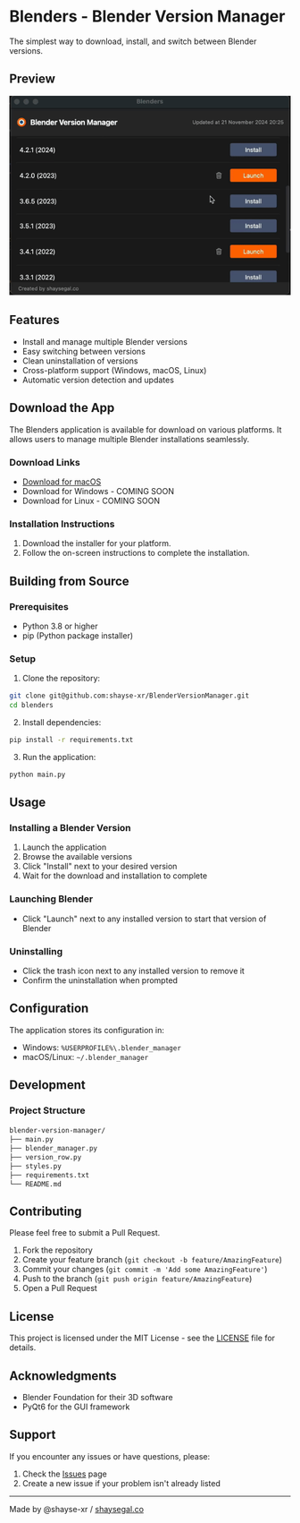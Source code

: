 # Blenders - Blender Version Manager

The simplest way to download, install, and switch between Blender versions.

## Preview

![](public/blenders.gif)

## Features

- Install and manage multiple Blender versions
- Easy switching between versions
- Clean uninstallation of versions
- Cross-platform support (Windows, macOS, Linux)
- Automatic version detection and updates

## Download the App

The Blenders application is available for download on various platforms. It allows users to manage multiple Blender installations seamlessly.

### Download Links
- [Download for macOS](https://github.com/yourusername/blenders/releases/latest)
- Download for Windows - COMING SOON
- Download for Linux - COMING SOON

### Installation Instructions
1. Download the installer for your platform.
2. Follow the on-screen instructions to complete the installation.

## Building from Source

### Prerequisites
- Python 3.8 or higher
- pip (Python package installer)

### Setup
1. Clone the repository:
```bash
git clone git@github.com:shayse-xr/BlenderVersionManager.git
cd blenders
```

2. Install dependencies:
```bash
pip install -r requirements.txt
```

3. Run the application:
```bash
python main.py
```

## Usage

### Installing a Blender Version
1. Launch the application
2. Browse the available versions
3. Click "Install" next to your desired version
4. Wait for the download and installation to complete

### Launching Blender
- Click "Launch" next to any installed version to start that version of Blender

### Uninstalling
- Click the trash icon next to any installed version to remove it
- Confirm the uninstallation when prompted

## Configuration

The application stores its configuration in:
- Windows: `%USERPROFILE%\.blender_manager`
- macOS/Linux: `~/.blender_manager`

## Development

### Project Structure
```
blender-version-manager/
├── main.py
├── blender_manager.py
├── version_row.py
├── styles.py
├── requirements.txt
└── README.md
```

## Contributing

Please feel free to submit a Pull Request.

1. Fork the repository
2. Create your feature branch (`git checkout -b feature/AmazingFeature`)
3. Commit your changes (`git commit -m 'Add some AmazingFeature'`)
4. Push to the branch (`git push origin feature/AmazingFeature`)
5. Open a Pull Request

## License

This project is licensed under the MIT License - see the [LICENSE](LICENSE) file for details.

## Acknowledgments

- Blender Foundation for their 3D software
- PyQt6 for the GUI framework

## Support

If you encounter any issues or have questions, please:
1. Check the [Issues](https://github.com/shayse-xr/BlenderVersionManager/issues) page
2. Create a new issue if your problem isn't already listed

---

Made by @shayse-xr / [shaysegal.co](https://shaysegal.co)

